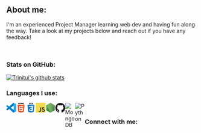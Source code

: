 ## About me:
I'm an experienced Project Manager learning web dev and having fun along the way. Take a look at my projects below and reach out if you have any feedback!

<br />

### Stats on GitHub:

[![Trinitui's github stats](https://github-readme-stats.vercel.app/api?username=Trinitui&count_private=true&show_icons=true)](https://github.com/anuraghazra/github-readme-stats)
<br />

### Languages I use:
<img align="left" alt="Visual Studio Code" width="26px" src="https://raw.githubusercontent.com/github/explore/80688e429a7d4ef2fca1e82350fe8e3517d3494d/topics/visual-studio-code/visual-studio-code.png" />
<img align="left" alt="HTML5" width="26px" src="https://raw.githubusercontent.com/github/explore/80688e429a7d4ef2fca1e82350fe8e3517d3494d/topics/html/html.png" />
<img align="left" alt="CSS3" width="26px" src="https://raw.githubusercontent.com/github/explore/80688e429a7d4ef2fca1e82350fe8e3517d3494d/topics/css/css.png" />
<img align="left" alt="JavaScript" width="26px" src="https://raw.githubusercontent.com/github/explore/80688e429a7d4ef2fca1e82350fe8e3517d3494d/topics/javascript/javascript.png" />
<img align="left" alt="Node.js" width="26px" src="https://raw.githubusercontent.com/github/explore/80688e429a7d4ef2fca1e82350fe8e3517d3494d/topics/nodejs/nodejs.png" />
<img align="left" alt="GitHub" width="26px" src="https://raw.githubusercontent.com/github/explore/78df643247d429f6cc873026c0622819ad797942/topics/github/github.png" />
<img align="left" alt="MongoDB" width="26px" src="https://avatars1.githubusercontent.com/u/45120?s=200&v=4" />
<img align="left" alt="Python" width="26px" src="https://www.clipartmax.com/png/middle/292-2923778_python-logo-clipart-realistic-python-programming-a-comprehensive-beginners-guide.png" />


<br />

### Connect with me:

[twitter]: https://twitter.com/Trinitui174

[linkedin]: https://www.linkedin.com/in/andrewmwhelan/



<br />
<br />


[twitter]: https://twitter.com/Trinitui174
[linkedin]: https://www.linkedin.com/in/andrewmwhelan/

